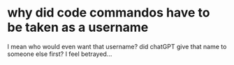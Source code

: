 # why did code commandos have to be taken as a username
I mean who would even want that username? did chatGPT give that name to someone else first? I feel betrayed...
